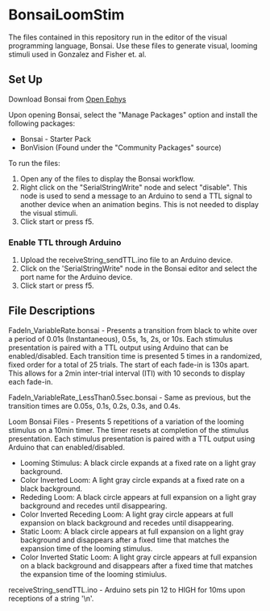 # BonsaiLoomStim

The files contained in this repository run in the editor of the visual programming language, Bonsai.
Use these files to generate visual, looming stimuli used in Gonzalez and Fisher et. al. 

## Set Up
Download Bonsai from [Open Ephys](https://bonsai-rx.org/docs/articles/installation.html)

Upon opening Bonsai, select the "Manage Packages" option and install the following packages:
- Bonsai - Starter Pack
- BonVision (Found under the "Community Packages" source)

To run the files:
1. Open any of the files to display the Bonsai workflow. 
2. Right click on the "SerialStringWrite" node and select "disable". This node is used to send a message to an Arduino to send a TTL signal to another device when an animation begins. This is not needed to display the visual stimuli.
3. Click start or press f5.

### Enable TTL through Arduino

1. Upload the receiveString_sendTTL.ino file to an Arduino device. 
2. Click on the 'SerialStringWrite" node in the Bonsai editor and select the port name for the Arduino device.
3. Click start or press f5. 

## File Descriptions

FadeIn_VariableRate.bonsai - Presents a transition from black to white over a period of 0.01s (Instantaneous), 0.5s, 1s, 2s, or 10s. Each stimulus presentation is paired with a TTL output using Arduino that can be enabled/disabled. Each transition time is presented 5 times in a randomized, fixed order for a total of 25 trials. The start of each fade-in is 130s apart. This allows for a 2min inter-trial interval (ITI) with 10 seconds to display each fade-in.

FadeIn_VariableRate_LessThan0.5sec.bonsai - Same as previous, but the transition times are 0.05s, 0.1s, 0.2s, 0.3s, and 0.4s.

Loom Bonsai Files - Presents 5 repetitions of a variation of the looming stimulus on a 10min timer. The timer resets at completion of the stimulus presentation. Each stimulus presentation is paired with a TTL output using Arduino that can enabled/disabled. 
- Looming Stimulus: A black circle expands at a fixed rate on a light gray background.
- Color Inverted Loom: A light gray circle expands at a fixed rate on a black background.
- Rededing Loom: A black circle appears at full expansion on a light gray background and recedes until disappearing.
- Color Inverted Receding Loom: A light gray circle appears at full expansion on black background and recedes until disappearing.
- Static Loom: A black circle appears at full expansion on a light gray background and disappears after a fixed time that matches the expansion time of the looming stimulus.
- Color Inverted Static Loom: A light gray circle appears at full expansion on a black background and disappears after a fixed time that matches the expansion time of the looming stimiulus.

receiveString_sendTTL.ino - Arduino sets pin 12 to HIGH for 10ms upon receptions of a string '\n'.

